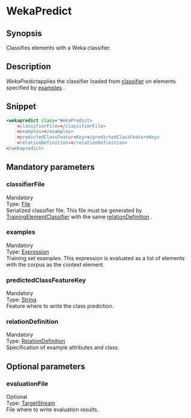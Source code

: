 <h1 class="module">WekaPredict</h1>

## Synopsis

Classifies elements with a Weka classifier.

## Description

*WekaPredict*applies the classifier loaded from <a href="#classifier" class="param">classifier</a> on elements specified by <a href="#examples" class="param">examples</a> .

## Snippet



```xml
<wekapredict class="WekaPredict>
    <classifierFile></classifierFile>
    <examples></examples>
    <predictedClassFeatureKey></predictedClassFeatureKey>
    <relationDefinition></relationDefinition>
</wekapredict>
```

## Mandatory parameters

<h3 id="classifierFile" class="param">classifierFile</h3>

<div class="param-level param-level-mandatory">Mandatory
</div>
<div class="param-type">Type: <a href="../converter/java.io.File" class="converter">File</a>
</div>
Serialized classifier file. This file must be generated by <a href="../module/TrainingElementClassifier" class="module">TrainingElementClassifier</a> with the same <a href="#relationDefinition" class="param">relationDefinition</a> .

<h3 id="examples" class="param">examples</h3>

<div class="param-level param-level-mandatory">Mandatory
</div>
<div class="param-type">Type: <a href="../converter/fr.inra.maiage.bibliome.alvisnlp.core.corpus.expressions.Expression" class="converter">Expression</a>
</div>
Training set examples. This expression is evaluated as a list of elements with the corpus as the context element.

<h3 id="predictedClassFeatureKey" class="param">predictedClassFeatureKey</h3>

<div class="param-level param-level-mandatory">Mandatory
</div>
<div class="param-type">Type: <a href="../converter/java.lang.String" class="converter">String</a>
</div>
Feature where to write the class prediction.

<h3 id="relationDefinition" class="param">relationDefinition</h3>

<div class="param-level param-level-mandatory">Mandatory
</div>
<div class="param-type">Type: <a href="../converter/fr.inra.maiage.bibliome.alvisnlp.bibliomefactory.modules.weka.RelationDefinition" class="converter">RelationDefinition</a>
</div>
Specification of example attributes and class.

## Optional parameters

<h3 id="evaluationFile" class="param">evaluationFile</h3>

<div class="param-level param-level-optional">Optional
</div>
<div class="param-type">Type: <a href="../converter/fr.inra.maiage.bibliome.util.streams.TargetStream" class="converter">TargetStream</a>
</div>
File where to write evaluation results.

